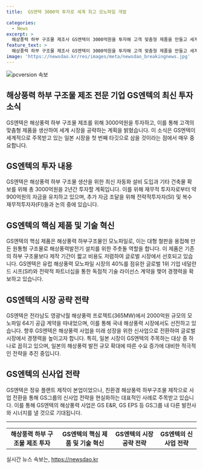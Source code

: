 ```yaml
---
title:  GS엔텍 3000억 투자로 세계 최고 모노파일 개발

categories:
  - News
excerpt: >
  해상풍력 하부 구조물 제조사 GS엔텍이 3000억원을 투자해 고객 맞춤형 제품을 만들고 세계를 공략한다. 이를 위해 도미누스 인베스트먼트와 시몬느자산운용 등으로부터 900억원을 유치했고, 2000억원 규모의 추가 자금 조달을 위해 논의 중이다. GS엔텍은 일본을 첫 타깃으로 삼고, 글로벌 시장에서 경쟁력을 확보할 계획이다. 또한, 해상풍력 하부 구조물인 모노파일 제조를 위해 기술 라이선스 계약을 맺고, 전라남도 영광낙월 해상풍력 프로젝트에서 64기 공급 계약을 따냈다. GS엔텍은 이를 통해 글로벌 시장의 물꼬를 틀 계획이며, 일본을 비롯한 빠르게 성장하는 해상풍력 시장에 주목하고 있다.
feature_text: >
  해상풍력 하부 구조물 제조사 GS엔텍이 3000억원을 투자해 고객 맞춤형 제품을 만들고 세계를 공략한다. 이를 위해 도미누스 인베스트먼트와 시몬느자산운용 등으로부터 900억원을 유치했고, 2000억원 규모의 추가 자금 조달을 위해 논의 중이다. GS엔텍은 일본을 첫 타깃으로 삼고, 글로벌 시장에서 경쟁력을 확보할 계획이다. 또한, 해상풍력 하부 구조물인 모노파일 제조를 위해 기술 라이선스 계약을 맺고, 전라남도 영광낙월 해상풍력 프로젝트에서 64기 공급 계약을 따냈다. GS엔텍은 이를 통해 글로벌 시장의 물꼬를 틀 계획이며, 일본을 비롯한 빠르게 성장하는 해상풍력 시장에 주목하고 있다.
image: 'https://newsdao.kr/res/images/meta/newsdao_breakingnews.jpg'
---
```


<p><img src="https://newsdao.kr/res/images/meta/newsdao_breakingnews.jpg" alt="pcversion 속보" /></p>

<h2>해상풍력 하부 구조물 제조 전문 기업 GS엔텍의 최신 투자 소식</h2>

<p data-ke-size="size16">GS엔텍은 해상풍력 하부 구조물 제조를 위해 3000억원을 투자하고, 이를 통해 고객의 맞춤형 제품을 생산하여 세계 시장을 공략하는 계획을 밝혔습니다. 이 소식은 GS엔텍이 세계적으로 주목받고 있는 일본 시장을 첫 번째 타깃으로 삼을 것이라는 점에서 매우 중요합니다.</p>

<h2 data-ke-size="size26">GS엔텍의 투자 내용</h2>

<p data-ke-size="size16">GS엔텍은 해상풍력 하부 구조물 생산을 위한 최신 자동화 설비 도입과 기타 건축물 확보를 위해 총 3000억원을 2년간 투자할 계획입니다. 이를 위해 재무적 투자자로부터 약 900억원의 자금을 유치하고 있으며, 추가 자금 조달을 위해 전략적투자자(SI) 및 복수 재무적투자자(FI)들과 논의 중에 있습니다.</p>

<h2 data-ke-size="size26">GS엔텍의 핵심 제품 및 기술 혁신</h2>

<p data-ke-size="size16">GS엔텍의 핵심 제품은 해상풍력 하부구조물인 모노파일로, 이는 대형 철판을 용접해 만든 원통형 구조물로 해상풍력발전기 설치를 위한 주춧돌 역할을 합니다. 이 제품은 기존의 하부 구조물보다 제작 기간이 짧고 비용도 저렴하여 글로벌 시장에서 선호되고 있습니다. GS엔텍은 유럽 해상풍력 모노파일 시장의 40%를 점유한 글로벌 1위 기업 네덜란드 시프(Sif)와 전략적 파트너십을 통한 독점적 기술 라이선스 계약을 맺어 경쟁력을 확보하고 있습니다.</p>

<h2 data-ke-size="size26">GS엔텍의 시장 공략 전략</h2>

<p data-ke-size="size16">GS엔텍은 전라남도 영광낙월 해상풍력 프로젝트(365MW)에서 2000억원 규모의 모노파일 64기 공급 계약을 따내었으며, 이를 통해 국내 해상풍력 시장에서도 선전하고 있습니다. 향후 GS엔텍은 해상풍력 사업을 미래 성장을 위한 신사업으로 전환하여 글로벌 시장에서 경쟁력을 높이고자 합니다. 특히, 일본 시장이 GS엔텍의 주목하는 대상 중 하나로 꼽히고 있으며, 일본의 해상풍력 발전 규모 확대에 따른 수요 증가에 대비한 적극적인 전략을 추진 중입니다.</p>

<h2 data-ke-size="size26">GS엔텍의 신사업 전략</h2>

<p data-ke-size="size16">GS엔텍은 정유 플랜트 제작이 본업이었으나, 친환경 해상풍력 하부구조물 제작으로 사업 전환을 통해 GS그룹의 신사업 전략을 현실화하는 대표적인 사례로 주목받고 있습니다. 이를 통해 GS엔텍의 해상풍력 사업은 GS E&R, GS EPS 등 GS그룹 내 다른 발전사와 시너지를 낼 것으로 기대됩니다.</p>

<hr>

<table style="width: 100%;">
<tbody>
<tr>
<td style="text-align: center; height: 17px;"><b>해상풍력 하부 구조물 제조 투자</b></td>
<td style="text-align: center; height: 17px;"><b>GS엔텍의 핵심 제품 및 기술 혁신</b></td>
<td style="text-align: center; height: 17px;"><b>GS엔텍의 시장 공략 전략</b></td>
<td style="text-align: center; height: 17px;"><b>GS엔텍의 신사업 전략</b></td>
</tr>
</tbody>
</table>
실시간 뉴스 속보는, <a href="https://newsdao.kr" rel="dofollow">https://newsdao.kr</a>


